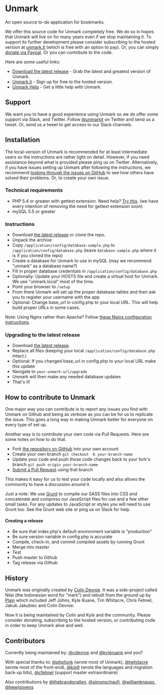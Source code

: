 Unmark
============

An open source to-do application for bookmarks.

We offer this source code for Unmark completely free. We do so in hopes that Unmark will live on for many years even if we stop maintaining it. To support its further development please consider subscribing to the hosted version at [unmark.it](https://unmark.it) (which is free with an option to pay). Or, you can simply [donate via Paypal](https://www.paypal.com/cgi-bin/webscr?cmd=_s-xclick&hosted_button_id=XSYNN4MGM826N). Or you can contribute to the code.

Here are some useful links:

- [Download the latest release](https://github.com/plainmade/unmark/releases) - Grab the latest and greatest version of Unmark.
- [Unmark.it](https://unmark.it) - Sign up for free to the hosted version.
- [Unmark Help](http://help.unmark.it) - Get a little help with Unmark.

Support
----------------

We want you to have a good experience using Unmark so we do offer some support via Slack, and Twitter. Follow [@unmarkit](https://twitter.com/unmarkit) on Twitter and send us a tweet. Or, send us a tweet to get access to our Slack channels.

Installation
----------------

The local-version of Unmark is recommended for at least intermediate users so the instructions are rather light on detail. However, if you need assistance beyond what is provided please ping us on Twitter. Alternatively, if you have issues setting up Unmark after following the instructions, we recommend [looking through the issues on GitHub](https://github.com/plainmade/unmark/issues) to see how others have solved their problems. Or, to create your own issue.

### Technical requirements

- PHP 5.4 or greater with gettext extension. Need help? [Try this](http://php-osx.liip.ch). (we have every intention of removing the need for gettext extension soon)
- mySQL 5.5 or greater

### Instructions

- Download [the latest release](https://github.com/plainmade/unmark/releases) or clone the repo.
- Unpack the archive
- Copy `/application/config/database-sample.php` to `/application/config/database.php` (leave `database-sample.php` where it is if you cloned the repo)
- Create a database for Unmark to use in mySQL (may we recommend "unmark" as a database name?)
- Fill in proper database credentials in `/application/config/database.php`
- Optionally: Update your HOSTS file and create a virtual host for Unmark. We use "unmark.local" most of the time.
- Point your browser to `/setup`
- From there Unmark will set up the proper database tables and then ask you to register your username with the app
- Optional: Change base_url in config.php to your local URL. This will help build proper URLs in some cases.

Note: Using Nginx rather than Apache? Follow [these Nginx configuration instructions](https://github.com/plainmade/unmark/wiki/Nginx-Configuration).

### Upgrading to the latest release

- Download [the latest release](https://github.com/plainmade/unmark/releases).
- Replace all files (keeping your local `/application/config/database.php` intact.)
- Optional: If you changed base_url in config.php to your local URL make this update
- Navigate to `your-unmark-url/upgrade`
- Unmark will then make any needed database updates
- That's it!

How to contribute to Unmark
----------------------------

One major way you can contribute is to report any issues you find with Unmark on Github and being as verbose as you can be for us to replicate the issue. This goes a long way in making Unmark better for everyone on every type of set up.

Another way is to contribute your own code via Pull Requests. Here are some notes on how to do that.

- Fork [the repository on GitHub](https://github.com/plainmade/unmark/) into your own account
- Create your own branch `git checkout -b your-branch-name`
- Update your code and push those code changes back to your fork's branch `git push origin your-branch-name`
- [Submit a Pull Request](https://github.com/plainmade/unmark/pulls) using that branch

This makes it easy for us to test your code locally and also allows the community to have a discussion around it.

Just a note: We use [Grunt](http://gruntjs.com/) to compile our SASS files into CSS and concatenate and compress our JavaScript files for use and a few other small tasks. For any updates to JavaScript or styles you will need to use Grunt too. See the Grunt web site or ping us on Slack for help.

#### Creating a release

- Be sure that index.php's default environment variable is "production"
- Be sure version variable in config.php is accurate
- Compile, check-in, and commit compiled assets by running Grunt
- Merge into master
- Test
- Push master to Github
- Tag release via Github

History
----------------------------
Unmark was originally created by [Colin Devroe](http://cdevroe.com/). It was a side-project called Nilai (the Indonesian word for "mark") and rebuilt from the ground up by [Plain](http://plainmade.com/) which included Jeff Johns, Kyle Ruane, Tim Whitacre, Chris Fehnel, Jakub Jakubiec and Colin Devroe.

Now it is being maintained by Colin and Kyle and the community. Please consider donating, subscribing to the hosted version, or contributing code in order to keep Unmark alive and well.

Contributors
----------------------------

Currently being maintained by: [@cdevroe](https://github.com/cdevroe) and [@kyleruane](https://github.com/kyleruane) and you?

With special thanks to: [@phpfunk](https://github.com/phpfunk) (wrote most of Unmark), [@twhitacre](https://github.com/twhitacre) (wrote most of the front-end), [@kip9](https://github.com/kip9) (wrote the languages and migration back-up bits), [@cfehnel](https://github.com/cfehnel) (support master extraordinaire)

Also contributions by [@thebrandonallen](https://github.com/thebrandonallen), [@simonschaufi](https://github.com/simonschaufi), [@williamknauss](https://github.com/williamknauss), [@hewigovens](https://github.com/hewigovens)
